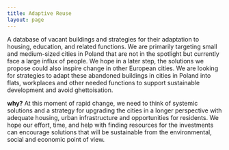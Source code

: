 ```yaml
---
title: Adaptive Reuse
layout: page
---
```


A database of vacant buildings and strategies for their adaptation to housing, education, and related functions. We are primarily targeting small and medium-sized cities in Poland that are not in the spotlight but currently face a large influx of people. We hope in a later step, the solutions we propose could also inspire change in other European cities. We are looking for strategies to adapt these abandoned buildings in cities in Poland into flats, workplaces and other needed functions to support sustainable development and avoid ghettoisation.

**why?** At this moment of rapid change, we need to think of systemic solutions and a strategy for upgrading the cities in a longer perspective with adequate housing, urban infrastructure and opportunities for residents. We hope our effort, time, and help with finding resources for the investments can encourage solutions that will be sustainable from the environmental, social and economic point of view.

